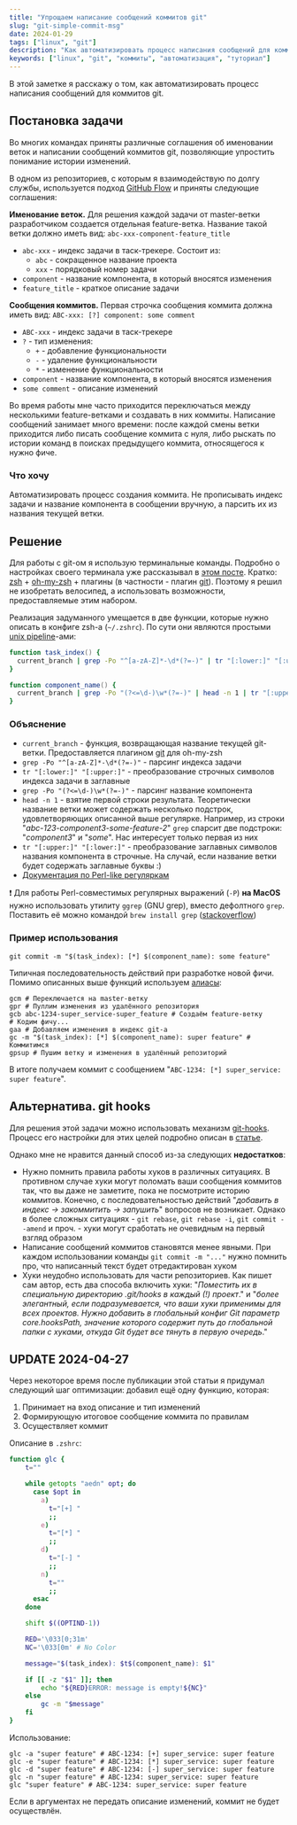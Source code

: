 ```yaml
---
title: "Упрощаем написание сообщений коммитов git"
slug: "git-simple-commit-msg"
date: 2024-01-29
tags: ["linux", "git"]
description: "Как автоматизировать процесс написания сообщений для коммитов git"
keywords: ["linux", "git", "коммиты", "автоматизация", "туториал"]
---
```

В этой заметке я расскажу о том, как автоматизировать процесс написания сообщений для коммитов git.
## Постановка задачи
Во многих командах приняты различные соглашения об именовании веток и написании сообщений коммитов git, позволяющие упростить понимание истории изменений.

В одном из репозиториев, c которым я взаимодействую по долгу службы, используется подход [GitHub Flow](https://habr.com/ru/articles/346066/) и приняты следующие соглашения:

**Именование веток.** Для решения каждой задачи от master-ветки разработчиком создается отдельная feature-ветка. Название такой ветки должно иметь вид: `abc-xxx-component-feature_title`
- `abc-xxx` - индекс задачи в таск-трекере. Состоит из:
	- `abc` - сокращенное название проекта
	- `xxx` - порядковый номер задачи
- `component` - название компонента, в который вносятся изменения
- `feature_title` - краткое описание задачи

**Сообщения коммитов.** Первая строчка сообщения коммита должна иметь вид: `ABC-xxx: [?] component: some comment`
- `ABC-xxx` - индекс задачи в таск-трекере
-  `?` - тип изменения:
	- `+` - добавление функциональности
	- `-` - удаление функциональности
	- `*` - изменение функциональности
- `component` - название компонента, в который вносятся изменения
- `some comment` - описание изменений

Во время работы мне часто приходится переключаться между несколькими feature-ветками и создавать в них коммиты. Написание сообщений занимает много времени: после каждой смены ветки приходится либо писать сообщение коммита с нуля, либо рыскать по истории команд в поисках предыдущего коммита, относящегося к нужно фиче.
### Что хочу
Автоматизировать процесс создания коммита. Не прописывать индекс задачи и название компонента в сообщении вручную, а парсить их из названия текущей ветки.
## Решение
Для работы с git-ом я использую терминальные команды. Подробно о настройках своего терминала уже рассказывал в [этом посте](https://yu-leo.github.io/yu0dev/posts/my-terminal/). Кратко: [zsh](https://www.zsh.org/) +  [oh-my-zsh](https://ohmyz.sh/) + плагины (в частности - плагин [git](https://github.com/ohmyzsh/ohmyzsh/tree/master/plugins/git)). Поэтому я решил не изобретать велосипед, а использовать возможности, предоставляемые этим набором.

Реализация задуманного умещается в две функции, которые нужно описать в конфиге zsh-а (`~/.zshrc`). По сути они являются простыми [unix pipeline](https://ru.wikipedia.org/wiki/%D0%9A%D0%BE%D0%BD%D0%B2%D0%B5%D0%B9%D0%B5%D1%80_(Unix))-ами:

```zsh
function task_index() {
  current_branch | grep -Po "^[a-zA-Z]*-\d*(?=-)" | tr "[:lower:]" "[:upper:]"
}

function component_name() {
  current_branch | grep -Po "(?<=\d-)\w*(?=-)" | head -n 1 | tr "[:upper:]" "[:lower:]"
}
```
### Объяснение
- `current_branch` - функция, возвращающая название текущей git-ветки. Предоставляется плагином [git](https://github.com/ohmyzsh/ohmyzsh/tree/master/plugins/git) для oh-my-zsh
- `grep -Po "^[a-zA-Z]*-\d*(?=-)"` - парсинг индекса задачи
- `tr "[:lower:]" "[:upper:]"` - преобразование строчных символов индекса задачи в заглавные
- `grep -Po "(?<=\d-)\w*(?=-)"` - парсинг название компонента
- `head -n 1` - взятие первой строки результата. Теоретически название ветки может содержать несколько подстрок, удовлетворяющих описанной выше регулярке. Например, из строки "*abc-123-component3-some-feature-2*" `grep` спарсит две подстроки: "*component3*" и "*some*". Нас интересует только первая из них
- `tr "[:upper:]" "[:lower:]"` - преобразование заглавных символов названия компонента в строчные. На случай, если название ветки будет содержать заглавные буквы :)
- [Документация по Perl-like регуляркам](https://perldoc.perl.org/perlre)

❗ Для работы Perl-совместимых регулярных выражений (`-P`) **на MacOS** нужно использовать утилиту `ggrep` (GNU grep), вместо дефолтного `grep`. Поставить её можно командой `brew install grep` ([stackoverflow](https://stackoverflow.com/questions/16658333/grep-p-no-longer-works-how-can-i-rewrite-my-searches))
### Пример использования
```shell
git commit -m "$(task_index): [*] $(component_name): some feature"
```
Типичная последовательность действий при разработке новой фичи. Помимо описанных выше функций используем [алиасы](https://github.com/Yu-Leo/knowledge-base/blob/main/git-tutorials/oh-my-zsh-git.md):
```shell
gcm # Переключается на master-ветку
gpr # Пуллим изменения из удалённого репозитория
gcb abc-1234-super_service-super_feature # Создаём feature-ветку
# Кодим фичу...
gaa # Добавляем изменения в индекс git-а
gc -m "$(task_index): [*] $(component_name): super feature" # Коммитимся
gpsup # Пушим ветку и изменения в удалённый репозиторий
```

В итоге получаем коммит с сообщением "`ABC-1234: [*] super_service: super feature`".
## Альтернатива. git hooks
Для решения этой задачи можно использовать механизм [git-hooks](https://git-scm.com/docs/githooks). Процесс его настройки для этих целей подробно описан в [статье](https://habr.com/ru/companies/dins/articles/584562/).

Однако мне не нравится данный способ из-за следующих **недостатков**:
- Нужно помнить правила работы хуков в различных ситуациях. В противном случае хуки могут поломать ваши сообщения коммитов так, что вы даже не заметите, пока не посмотрите историю коммитов. Конечно, с последовательностью действий "*добавить в индекс -> закоммитить -> запушить*" вопросов не возникает. Однако в более сложных ситуациях - `git rebase`, `git rebase -i`, `git commit --amend` и проч. - хуки могут сработать не очевидным на первый взгляд образом
- Написание сообщений коммитов становятся менее явными. При каждом использовании команды `git commit -m "..."` нужно помнить про, что написанный текст будет отредактирован хуком
- Хуки неудобно использовать для части репозиториев. Как пишет сам автор, есть два способа включить хуки: "*Поместить их в специальную директорию .git/hooks в каждый (!) проект*." и "*более элегантный, если подразумевается, что ваши хуки применимы для всех проектов. Нужно добавить в глобальный конфиг Git параметр core.hooksPath, значение которого содержит путь до глобальной папки с хуками, откуда Git будет все тянуть в первую очередь*."

## UPDATE 2024-04-27
Через некоторое время после публикации этой статьи я придумал следующий шаг оптимизации: добавил ещё одну функцию, которая:
1. Принимает на вход описание и тип изменений
2. Формирующую итоговое сообщение коммита по правилам
3. Осуществляет коммит

Описание в `.zshrc`:

```zsh
function glc {
    t=""

    while getopts "aedn" opt; do
      case $opt in
        a)
          t="[+] "
          ;;
        e)
          t="[*] "
          ;;
        d)
          t="[-] "
          ;;
        n)
          t=""
          ;;
      esac
    done

    shift $((OPTIND-1))

    RED='\033[0;31m'
    NC='\033[0m' # No Color

    message="$(task_index): $t$(component_name): $1"

    if [[ -z "$1" ]]; then
        echo "${RED}ERROR: message is empty!${NC}"
    else
        gc -m "$message"
    fi
}
```

Использование:
```shell
glc -a "super feature" # ABC-1234: [+] super_service: super feature
glc -e "super feature" # ABC-1234: [*] super_service: super feature
glc -d "super feature" # ABC-1234: [-] super_service: super feature
glc -n "super feature" # ABC-1234: super_service: super feature
glc "super feature" # ABC-1234: super_service: super feature
```

Если в аргументах не передать описание изменений, коммит не будет осуществлён.

